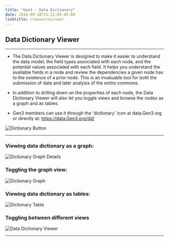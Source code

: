 ```yaml
---
title: "Gen3 - Data Dictionary"
date: 2018-09-18T15:12:05-05:00
linktitle: /resources/user
---
```



## Data Dictionary Viewer
* * *

* The Data Dictionary Viewer is designed to make it easier to understand the data model, the field types associated with each node, and the potential values associated with each field. It helps you understand the available fields in a node and review the dependencies a given node has to the existence of a prior node.  This is an invaluable tool for both the submission of data and later analysis of the entire commons.   


* In addition to drilling down on the properties of each node, the Data Dictionary Viewer will also let you toggle views and browse the nodes as a graph and as tables.  

* Gen3 members can use it through the 'dictionary' icon at data.Gen3.org or directly at: <https://data.Gen3.org/dd/>

![Dictionary Button](/img/dd-button.png)

* * *

### Viewing data dictionary as a graph:
![Dictionary Graph Details](/img/dd-graph-details.png)

### Toggling the graph view:
![Dictionary Graph](/img/dd-graph.png)

### Viewing data dictionary as tables:
![Dictionary Table](/img/dd-table.png)

### Toggling between different views
![Data Dictionary Viewer](/img/dd-viewer.gif)
* * *
